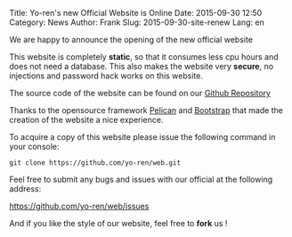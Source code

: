 Title: Yo-ren's new Official Website is Online
Date: 2015-09-30 12:50
Category: News
Author: Frank
Slug: 2015-09-30-site-renew
Lang: en

We are happy to announce the opening of the new official website

This website is completely **static**, so that it consumes less cpu hours and does not need a database. This also makes the website very **secure**, no injections and password hack works on this website.

The source code of the website can be found on our [Github Repository](https://github.com/yo-ren/web)

Thanks to the opensource framework [Pelican](https://github.com/getpelican/pelican) and [Bootstrap](http://getbootstrap.com) that made the creation of the website a nice experience.

To acquire a copy of this website please issue the following command in your console:

```shell
git clone https://github.com/yo-ren/web.git
```

Feel free to submit any bugs and issues with our official at the following address:

https://github.com/yo-ren/web/issues

And if you like the style of our website, feel free to **fork** us !